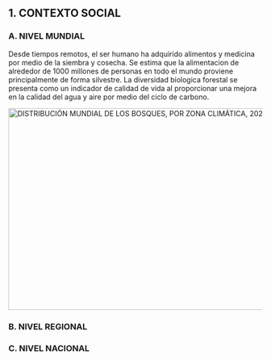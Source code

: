 ## 1. CONTEXTO SOCIAL 

### A. NIVEL MUNDIAL 

Desde tiempos remotos, el ser humano ha adquirido alimentos y medicina por medio de la siembra y cosecha. Se estima que la alimentacion de alrededor de 1000 millones de personas en todo el mundo proviene principalmente de forma silvestre. La diversidad biologica forestal se presenta como un  indicador de calidad de vida al proporcionar una mejora en la calidad del agua y aire por medio del ciclo de carbono. 

<img src="https://www.fao.org/3/cb9360es/online/src/img/CB9360ES_SOFO_fig1.jpg" alt="DISTRIBUCIÓN MUNDIAL DE LOS BOSQUES, POR ZONA CLIMÁTICA, 2020" width="600" height="400">

### B. NIVEL REGIONAL 



### C. NIVEL NACIONAL



